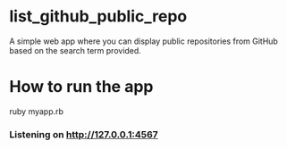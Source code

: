 # list_github_public_repo
A simple web app where you can display public repositories from GitHub based on the search term provided.

# How to run the app

ruby myapp.rb

### Listening on http://127.0.0.1:4567


